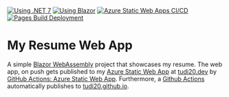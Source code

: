 [![Using .NET 7](https://img.shields.io/badge/.NET-7-informational)](https://dotnet.microsoft.com/en-us/download/dotnet/7.0)
[![Using Blazor](https://img.shields.io/badge/Framework-Blazor-informational)](https://dotnet.microsoft.com/en-us/apps/aspnet/web-apps/blazor)
[![Azure Static Web Apps CI/CD](https://github.com/Tudi20/ResumeApp/actions/workflows/azure-static-web-apps-white-sky-0c1a4fb03.yml/badge.svg)](https://github.com/Tudi20/Tudi20.github.io/actions/workflows/azure-static-web-apps-white-sky-0c1a4fb03.yml)
[![Pages Build Deployment](https://github.com/Tudi20/ResumeApp/actions/workflows/pages/pages-build-deployment/badge.svg)](https://github.com/Tudi20/Tudi20.github.io/actions/workflows/pages/pages-build-deployment)
# My Resume Web App
A simple [Blazor WebAssembly](https://dotnet.microsoft.com/en-us/apps/aspnet/web-apps/blazor) project that showcases my resume. The web app, on push gets published to my [Azure Static Web App](https://learn.microsoft.com/en-us/azure/static-web-apps/overview) at [tudi20.dev](https://tudi20.dev) by [GitHub Actions: Azure Static Web App](https://github.com/Tudi20/Tudi20.github.io/actions/workflows/azure-static-web-apps-white-sky-0c1a4fb03.yml).
Furthermore, a [Github Actions](https://github.com/Tudi20/Tudi20.github.io/actions/workflows/pages/pages-build-deployment) automatically publishes to [tudi20.github.io](https://tudi20.github.io/).
